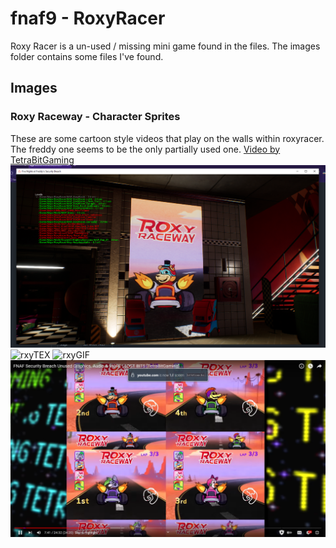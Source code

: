 # fnaf9 - RoxyRacer

Roxy Racer is a un-used / missing mini game found in the files. The images folder contains some files I've found.

## Images

### Roxy Raceway - Character Sprites

These are some cartoon style videos that play on the walls within roxyracer. The freddy one seems to be the only partially used one. [Video by TetraBitGaming](https://youtu.be/Gc_BmFnOBaI?t=445)
![rxyRcw](https://raw.githubusercontent.com/Joshua-Noakes1/FNAF9/main/fnaf9/hidden/RoxyRacer/images/rxyracer-feddy.png)
![rxyTEX](https://raw.githubusercontent.com/Joshua-Noakes1/FNAF9/main/fnaf9/hidden/RoxyRacer/images/TEX-Roxy-racewaykart-2.png)
![rxyGIF](https://raw.githubusercontent.com/Joshua-Noakes1/FNAF9/main/fnaf9/hidden/RoxyRacer/images/Compile/Roxy-RoxyRacer/roxyRaceway-compile.gif)
![rxyFull](https://raw.githubusercontent.com/Joshua-Noakes1/FNAF9/main/fnaf9/hidden/RoxyRacer/images/Screenshot%202022-01-22%20235952.png)
